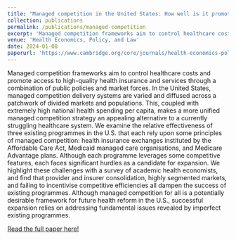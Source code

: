 ```yaml
---
title: "Managed competition in the United States: How well is it promoting equity and efficiency?"
collection: publications
permalink: /publications/managed-competition
excerpt: 'Managed competition frameworks aim to control healthcare costs and promote access to high-quality health insurance and services through a combination of public policies and market forces. We examine the relative effectiveness of three existing programmes in the U.S. that each rely upon some principles of managed competition: health insurance exchanges instituted by the Affordable Care Act, Medicaid managed care organisations, and Medicare Advantage plans.'
venue: 'Health Economics, Policy, and Law'
date: 2024-01-08
paperurl: 'https://www.cambridge.org/core/journals/health-economics-policy-and-law/article/managed-competition-in-the-united-states-how-well-is-it-promoting-equity-and-efficiency/D3E73ADE6BA48EC9B7AB4C7915FE5667'
---
```


Managed competition frameworks aim to control healthcare costs and promote access to high-quality health insurance and services through a combination of public policies and market forces. In the United States, managed competition delivery systems are varied and diffused across a patchwork of divided markets and populations. This, coupled with extremely high national health spending per capita, makes a more unified managed competition strategy an appealing alternative to a currently struggling healthcare system. We examine the relative effectiveness of three existing programmes in the U.S. that each rely upon some principles of managed competition: health insurance exchanges instituted by the Affordable Care Act, Medicaid managed care organisations, and Medicare Advantage plans. Although each programme leverages some competitive features, each faces significant hurdles as a candidate for expansion. We highlight these challenges with a survey of academic health economists, and find that provider and insurer consolidation, highly segmented markets, and failing to incentivise competitive efficiencies all dampen the success of existing programmes. Although managed competition for all is a potentially desirable framework for future health reform in the U.S., successful expansion relies on addressing fundamental issues revealed by imperfect existing programmes.

[Read the full paper here!](https://www.cambridge.org/core/journals/health-economics-policy-and-law/article/managed-competition-in-the-united-states-how-well-is-it-promoting-equity-and-efficiency/D3E73ADE6BA48EC9B7AB4C7915FE5667)
